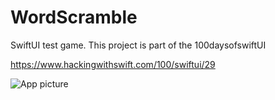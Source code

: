 # WordScramble

SwiftUI test game. This project is part of the 100daysofswiftUI

https://www.hackingwithswift.com/100/swiftui/29

![App picture](https://imgur.com/A1z5moR.png)

